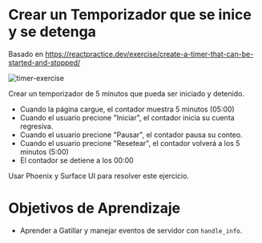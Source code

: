 # Crear un Temporizador que se inice y se detenga

Basado en https://reactpractice.dev/exercise/create-a-timer-that-can-be-started-and-stopped/


![timer-exercise](https://github.com/ElixirCL/surface-practice/assets/292738/c4a58a66-3f98-43bd-9c8b-b94258262110)

Crear un temporizador de 5 minutos que pueda ser iniciado y detenido.

- Cuando la página cargue, el contador muestra 5 minutos (05:00)
- Cuando el usuario precione "Iniciar", el contador inicia su cuenta regresiva.
- Cuando el usuario precione "Pausar", el contador pausa su conteo.
- Cuando el usuario precione "Resetear", el contador volverá a los 5 minutos (5:00)
- El contador se detiene a los 00:00

Usar Phoenix y Surface UI para resolver este ejercicio.

# Objetivos de Aprendizaje

- Aprender a Gatillar y manejar eventos de servidor con `handle_info`.
